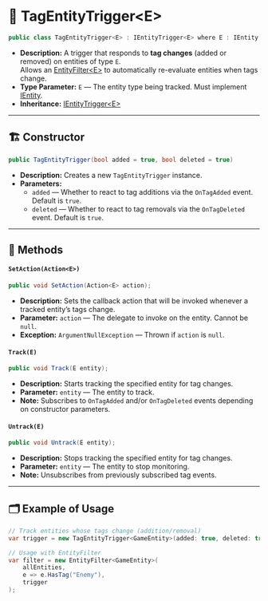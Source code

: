# 🧩 TagEntityTrigger\<E>

```csharp
public class TagEntityTrigger<E> : IEntityTrigger<E> where E : IEntity
```

- **Description:** A trigger that responds to **tag changes** (added or removed) on entities of type `E`.  
  Allows an [EntityFilter\<E>](EntityFilter%601.md) to automatically re-evaluate entities when tags change.
- **Type Parameter:** `E` — The entity type being tracked. Must implement [IEntity](../Entities/IEntity.md).
- **Inheritance:** [IEntityTrigger\<E>](IEntityTrigger%601.md)

---

## 🏗️ Constructor

```csharp
public TagEntityTrigger(bool added = true, bool deleted = true)
```

- **Description:** Creates a new `TagEntityTrigger` instance.
- **Parameters:**
    - `added` — Whether to react to tag additions via the `OnTagAdded` event. Default is `true`.
    - `deleted` — Whether to react to tag removals via the `OnTagDeleted` event. Default is `true`.

---

## 🏹 Methods

#### `SetAction(Action<E>)`

```csharp
public void SetAction(Action<E> action);
```

- **Description:** Sets the callback action that will be invoked whenever a tracked entity’s tags change.
- **Parameter:** `action` — The delegate to invoke on the entity. Cannot be `null`.
- **Exception:** `ArgumentNullException` — Thrown if `action` is `null`.

#### `Track(E)`

```csharp
public void Track(E entity);
```

- **Description:** Starts tracking the specified entity for tag changes.
- **Parameter:** `entity` — The entity to track.
- **Note:** Subscribes to `OnTagAdded` and/or `OnTagDeleted` events depending on constructor parameters.

#### `Untrack(E)`

```csharp
public void Untrack(E entity);
```

- **Description:** Stops tracking the specified entity for tag changes.
- **Parameter:** `entity` — The entity to stop monitoring.
- **Note:** Unsubscribes from previously subscribed tag events.

---

## 🗂 Example of Usage

```csharp
// Track entities whose tags change (addition/removal)
var trigger = new TagEntityTrigger<GameEntity>(added: true, deleted: true);

// Usage with EntityFilter
var filter = new EntityFilter<GameEntity>(
    allEntities,
    e => e.HasTag("Enemy"),
    trigger
);
```
